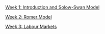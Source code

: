 [Week 1: Introduction and Solow-Swan Model](./solow-swan/wk1.md)

[Week 2: Romer Model](./romer-model/wk2.md)

[Week 3: Labour Markets](./labour-markets/labour.md)